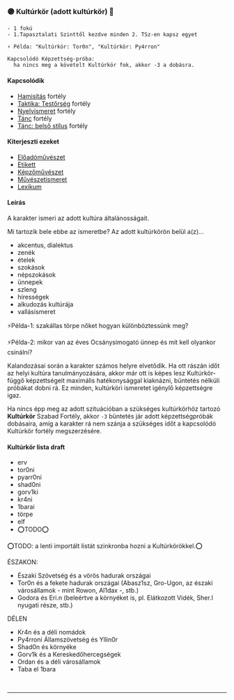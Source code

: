 ### 🟣 Kultúrkör (adott kultúrkör) 🔁

```
- 1 fokú
- 1.Tapasztalati Szinttől kezdve minden 2. TSz-en kapsz egyet

⚡ Példa: "Kultúrkör: Tor0n", "Kultúrkör: Py4rron"

Kapcsolódó Képzettség-próba:
  ha nincs meg a követelt Kultúrkör fok, akkor -3 a dobásra.
```

#### Kapcsolódik

- [Hamisítás](../fortelyok.altalanos/hamisitas.md) fortély
- [Taktika: Testőrség](../fortelyok.szabad/taktika_testorseg.md) fortély
- [Nyelvismeret](nyelvismeret.md) fortély
- [Tánc](../fortelyok.szabad/tanc.md) fortély
- [Tánc: belső stílus](../fortelyok.szabad/tanc_belso_stilus.md) fortély

#### Kiterjeszti ezeket

- [Előadóművészet](../kepzettsegek.szekunder/eloadomuveszet.md)
- [Etikett](../kepzettsegek.szekunder/etikett.md)
- [Képzőművészet](../kepzettsegek.szekunder/kepzomuveszet.md)
- [Művészetismeret](../kepzettsegek.szekunder/muveszetismeret.md)
- [Lexikum](../kepzettsegek.szekunder/lexikum.md)

#### Leírás

A karakter ismeri az adott kultúra általánosságait.

Mi tartozik bele ebbe az ismeretbe? Az adott kultúrkörön belül a(z)...
- akcentus, dialektus
- zenék
- ételek
- szokások
- népszokások
- ünnepek
- szleng
- hírességek
- alkudozás kultúrája
- vallásismeret

⚡Példa-1: szakállas törpe nőket hogyan különböztessünk meg?

⚡Példa-2: mikor van az éves Ocsánysimogató ünnep és mit kell olyankor csinálni?

Kalandozásai során a karakter számos helyre elvetődik.  Ha ott rászán időt az helyi kultúra tanulmányozására, akkor már ott is képes lesz Kultúrkör-függő képzettségeit maximális hatékonysággal kiaknázni, büntetés nélküli próbákat dobni rá. Ez minden, kultúrköri ismeretet igénylő képzettségre igaz.

Ha nincs épp meg az adott szituációban a szükséges kultúrkörhöz tartozó **Kultúrkör** Szabad Fortély, akkor `-3` büntetés jár adott képzettségpróbák dobásaira, amíg a karakter rá nem szánja a szükséges időt a kapcsolódó Kultúrkör fortély megszerzésére.

#### Kultúrkör lista draft
- erv
- tor0ni
- pyarr0ni
- shad0ni
- gorv1ki
- kr4ni
- 1barai
- törpe
- elf
- ⭕TODO⭕

⭕TODO: a lenti importált listát szinkronba hozni a Kultúrkörökkel.⭕

ÉSZAKON:

- Északi Szövetség és a vörös hadurak országai
- Tor0n és a fekete hadurak országai (Abasz1sz, Gro-Ugon, az északi városállamok - mint Rowon, Al1dax -, stb.)
- Godora és Eri.n (beleértve a környéket is, pl. Elátkozott Vidék, Sher.l nyugati része, stb.)

DÉLEN

- Kr4n és a déli nomádok
- Py4rroni Államszövetség és Yllin0r
- Shad0n és környéke
- Gorv1k és a Kereskedőhercegségek
- Ordan és a déli városállamok
- Taba el 1bara

<br />

---
